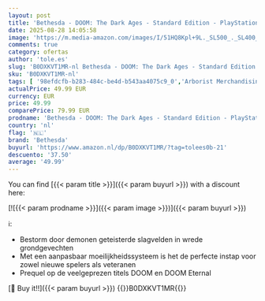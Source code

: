```yaml
---
layout: post
title: 'Bethesda - DOOM: The Dark Ages - Standard Edition - PlayStation 5'
date: 2025-08-28 14:05:58
image: 'https://m.media-amazon.com/images/I/51HQ8Kpl+9L._SL500_._SL400_.jpg'
comments: true
category: ofertas
author: 'tole.es'
slug: 'B0DXKVT1MR-nl Bethesda - DOOM: The Dark Ages - Standard Edition -...'
sku: 'B0DXKVT1MR-nl'
tags: [ '98efdcfb-b283-484c-be4d-b543aa4075c9_0','Arborist Merchandising Root','Games','Meest verwachte games','PlayStation 5-consoles, -games & -accessoires','PlayStation 5-games','Self Service','Special Features Stores','bethesda','🇳🇱', ]
actualPrice: 49.99 EUR
currency: EUR
price: 49.99
comparePrice: 79.99 EUR
prodname: 'Bethesda - DOOM: The Dark Ages - Standard Edition - PlayStation 5'
country: 'nl'
flag: '🇳🇱'
brand: 'Bethesda'
buyurl: 'https://www.amazon.nl/dp/B0DXKVT1MR/?tag=tolees0b-21'
descuento: '37.50'
average: '49.99'
---
```


You can find [{{< param title >}}]({{< param buyurl >}}) with a discount here:

[![{{< param prodname >}}]({{< param image >}})]({{< param buyurl >}})

ℹ️:

- Bestorm door demonen geteisterde slagvelden in wrede grondgevechten
- Met een aanpasbaar moeilijkheidssysteem is het de perfecte instap voor zowel nieuwe spelers als veteranen
- Prequel op de veelgeprezen titels DOOM en DOOM Eternal

[🛒 Buy it!!]({{< param buyurl >}})
{{<world>}}B0DXKVT1MR{{</world>}}
